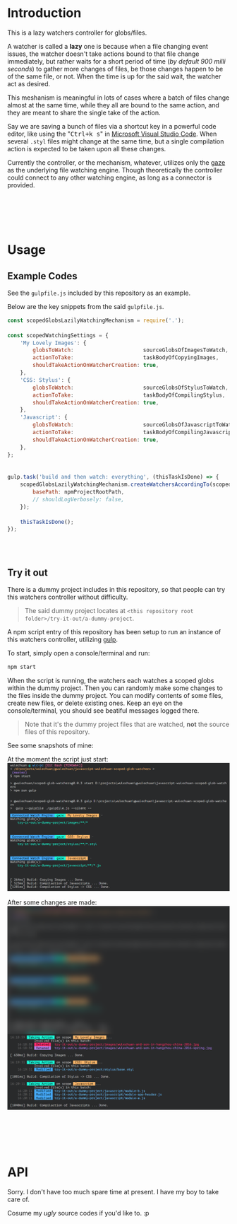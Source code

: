 # Introduction

This is a lazy watchers controller for globs/files.

A watcher is called a **lazy** one is because when a file changing event issues,
the watcher doesn't take actions bound to that file change immediately,
but rather waits for a short period of time (*by default 900 milli seconds*)
to gather more changes of files,
be those changes happen to be of the same file, or not.
When the time is up for the said wait, the watcher act as desired.

This meshanism is meaningful in lots of cases
where a batch of files change almost at the same time,
while they all are bound to the same action,
and they are meant to share the single take of the action.

Say we are saving a bunch of files via a shortcut key in a powerful code editor,
like using the "<kbd>Ctrl+k s</kbd>" in [Microsoft Visual Studio Code](https://code.visualstudio.com/).
When several `.styl` files might change at the same time,
but a single compilation action is expected to be taken upon all these changes.

Currently the controller, or the mechanism, whatever, utilizes only the [gaze](https://github.com/shama/gaze) as the underlying file watching engine.
Though theoretically the controller could connect to any other watching engine,
as long as a connector is provided.

<br/>
<br/>
<br/>
<br/>

# Usage

## Example Codes

See the `gulpfile.js` included by this repository as an example.

Below are the key snippets from the said `gulpfile.js`.

```javascript
const scopedGlobsLazilyWatchingMechanism = require('.');

const scopedWatchingSettings = {
	'My Lovely Images': {
		globsToWatch:                      sourceGlobsOfImagesToWatch,
		actionToTake:                      taskBodyOfCopyingImages,
		shouldTakeActionOnWatcherCreation: true,
	},
	'CSS: Stylus': {
		globsToWatch:                      sourceGlobsOfStylusToWatch,
		actionToTake:                      taskBodyOfCompilingStylus,
		shouldTakeActionOnWatcherCreation: true,
	},
	'Javascript': {
		globsToWatch:                      sourceGlobsOfJavascriptToWatch,
		actionToTake:                      taskBodyOfCompilingJavascripts,
		shouldTakeActionOnWatcherCreation: true,
	},
};


gulp.task('build and then watch: everything', (thisTaskIsDone) => {
	scopedGlobsLazilyWatchingMechanism.createWatchersAccordingTo(scopedWatchingSettings, {
		basePath: npmProjectRootPath,
		// shouldLogVerbosely: false,
	});

	thisTaskIsDone();
});
```

<br/>
<br/>

## Try it out

There is a dummy project includes in this repository,
so that people can try this watchers controller without difficulty.

> The said dummy project locates at `<this repository root folder>/try-it-out/a-dummy-project`.

A npm script entry of this repository has been setup
to run an instance of this watchers controller,
utilizing [gulp](https://gulpjs.com/).


To start, simply open a console/terminal and run:
```sh
npm start
```

When the script is running,
the watchers each watches a scoped globs within the dummy project.
Then you can randomly make some changes to the files inside the dummy project.
You can modify contents of some files, create new files, or delete existing ones.
Keep an eye on the console/terminal, you should see beatiful messages logged there.

> Note that it's the dummy project files that are watched, **not** the source files of this repository.

See some snapshots of mine:

At the moment the script just start:
![Just started](./docs/illustrates/npm-start-snapshot-01.png)

After some changes are made:
![Just started](./docs/illustrates/npm-start-snapshot-02.png)

<br/>
<br/>
<br/>
<br/>

# API

Sorry. I don't have too much spare time at present. I have my boy to take care of.

Cosume my *ugly* source codes if you'd like to. :p
